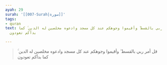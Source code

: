 ```yaml
---
ayah: 29
surah: '[[007-Surah|سورة]]'
tags:
- quran
text: قل أمر ربي بالقسط ۖ وأقيموا وجوهكم عند كل مسجد وادعوه مخلصين له الدين ۚ كما
  بدأكم تعودون

---
```

> قل أمر ربي بالقسط ۖ وأقيموا وجوهكم عند كل مسجد وادعوه مخلصين له الدين ۚ كما بدأكم تعودون

